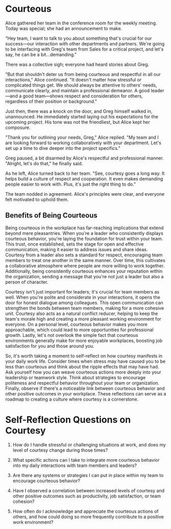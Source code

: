 # Courteous

Alice gathered her team in the conference room for the weekly meeting. Today was special; she had an announcement to make.

"Hey team, I want to talk to you about something that's crucial for our success—our interaction with other departments and partners. We're going to be interfacing with Greg's team from Sales for a critical project, and let's say, he can be a bit...demanding."

There was a collective sigh; everyone had heard stories about Greg.

"But that shouldn't deter us from being courteous and respectful in all our interactions," Alice continued. "It doesn't matter how stressful or complicated things get. We should always be attentive to others' needs, communicate clearly, and maintain a professional demeanor. A good leader—and a good team—shows respect and consideration for others, regardless of their position or background."

Just then, there was a knock on the door, and Greg himself walked in, unannounced. He immediately started laying out his expectations for the upcoming project. His tone was not the friendliest, but Alice kept her composure.

"Thank you for outlining your needs, Greg," Alice replied. "My team and I are looking forward to working collaboratively with your department. Let's set up a time to dive deeper into the project specifics."

Greg paused, a bit disarmed by Alice's respectful and professional manner. "Alright, let's do that," he finally said.

As he left, Alice turned back to her team. "See, courtesy goes a long way. It helps build a culture of respect and cooperation. It even makes demanding people easier to work with. Plus, it's just the right thing to do."

The team nodded in agreement. Alice's principles were clear, and everyone felt motivated to uphold them.

## Benefits of Being Courteous

Being courteous in the workplace has far-reaching implications that extend beyond mere pleasantries. When you're a leader who consistently displays courteous behavior, you're laying the foundation for trust within your team. This trust, once established, sets the stage for open and effective communication, making it easier to address issues and share ideas. Courtesy from a leader also sets a standard for respect, encouraging team members to treat one another in the same manner. Over time, this cultivates a collaborative atmosphere where people are more willing to work together. Additionally, being consistently courteous enhances your reputation within the organization, sending a message that you're not just a leader but also a person of character.

Courtesy isn't just important for leaders; it's crucial for team members as well. When you're polite and considerate in your interactions, it opens the door for honest dialogue among colleagues. This open communication can strengthen the bonds between team members, making for a more cohesive unit. Courtesy also acts as a natural conflict reducer, helping to keep the team's morale high and creating a more pleasant working environment for everyone. On a personal level, courteous behavior makes you more approachable, which could lead to more opportunities for professional growth. Lastly, let's not overlook the simple fact that courteous environments generally make for more enjoyable workplaces, boosting job satisfaction for you and those around you.

So, it's worth taking a moment to self-reflect on how courtesy manifests in your daily work life. Consider times when stress may have caused you to be less than courteous and think about the ripple effects that may have had. Ask yourself how you can weave courteous actions more deeply into your leadership or teamwork style. Think about strategies to encourage politeness and respectful behavior throughout your team or organization. Finally, observe if there's a noticeable link between courteous behavior and other positive outcomes in your workplace. These reflections can serve as a roadmap to creating a culture where courtesy is a cornerstone.

# Self-Reflection Questions on Courtesy

1. How do I handle stressful or challenging situations at work, and does my level of courtesy change during those times?

2. What specific actions can I take to integrate more courteous behavior into my daily interactions with team members and leaders?

3. Are there any systems or strategies I can put in place within my team to encourage courteous behavior?

4. Have I observed a correlation between increased levels of courtesy and other positive outcomes such as productivity, job satisfaction, or team cohesion?

5. How often do I acknowledge and appreciate the courteous actions of others, and how could doing so more frequently contribute to a positive work environment?
